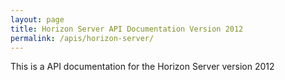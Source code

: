 ```yaml
---
layout: page
title: Horizon Server API Documentation Version 2012
permalink: /apis/horizon-server/
---
```


This is a API documentation for the Horizon Server version 2012

<swagger-ui src="api-docs-8_1_GA.json"/>
